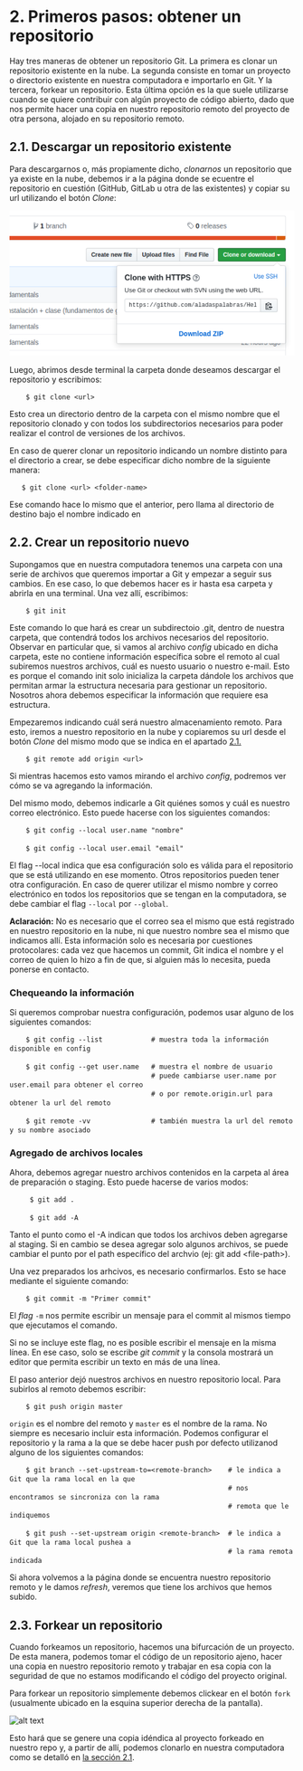 # 2. Primeros pasos: obtener un repositorio

Hay tres maneras de obtener un repositorio Git. La primera es clonar un repositorio existente en la nube. La segunda consiste en tomar un proyecto o directorio existente en nuestra computadora e importarlo en Git. Y la tercera, forkear un repositorio. Esta última opción es la que suele utilizarse cuando se quiere contribuir con algún proyecto de código abierto, dado que nos permite hacer una copia en nuestro repositorio remoto del proyecto de otra persona, alojado en su repositorio remoto.

## 2.1. Descargar un repositorio existente

Para descargarnos o, más propiamente dicho, *clonarnos* un repositorio que ya existe en la nube, debemos ir a la página donde se ecuentre el repositorio en cuestión (GitHub, GitLab u otra de las existentes) y copiar su url utilizando el botón _Clone_:

![alt text](./pictures/clone.PNG)

Luego, abrimos desde terminal la carpeta donde deseamos descargar el repositorio y escribimos:

        $ git clone <url>

Esto crea un directorio dentro de la carpeta con el mismo nombre que el repositorio clonado y con todos los subdirectorios necesarios para poder realizar el control de versiones de los archivos.

En caso de querer clonar un repositorio indicando un nombre distinto para el directorio a crear, se debe especificar dicho nombre de la siguiente manera:

       $ git clone <url> <folder-name>
        
Ese comando hace lo mismo que el anterior, pero llama al directorio de destino bajo el nombre indicado en _<folder-name>_

## 2.2. Crear un repositorio nuevo

Supongamos que en nuestra computadora tenemos una carpeta con una serie de archivos que queremos importar a Git y empezar a seguir sus cambios. En ese caso, lo que debemos hacer es ir hasta esa carpeta y abrirla en una terminal. Una vez allí, escribimos:

        $ git init
        
Este comando lo que hará es crear un subdirectoio .git, dentro de nuestra carpeta, que contendrá todos los archivos necesarios del repositorio. Observar en particular que, si vamos al archivo _config_ ubicado en dicha carpeta, este no contiene información específica sobre el remoto al cual subiremos nuestros archivos, cuál es nuesto usuario o nuestro e-mail. Esto es porque el comando init solo inicializa la carpeta dándole los archivos que permitan armar la estructura necesaria para gestionar un repositorio. Nosotros ahora debemos especificar la información que requiere esa estructura.

Empezaremos indicando cuál será nuestro almacenamiento remoto. Para esto, iremos a nuestro repositorio en la nube y copiaremos su url desde el botón _Clone_ del mismo modo que se indica en el apartado [2.1.](#2.1.-Descargar-un-repositorio-existente)

        $ git remote add origin <url>

Si mientras hacemos esto vamos mirando el archivo _config_, podremos ver cómo se va agregando la información.

Del mismo modo, debemos indicarle a Git quiénes somos y cuál es nuestro correo electrónico. Esto puede hacerse con los siguientes comandos:

        $ git config --local user.name "nombre"
        
        $ git config --local user.email "email"
        
El flag --local indica que esa configuración solo es válida para el repositorio que se está utilizando en ese momento. Otros repositorios pueden tener otra configuración. En caso de querer utilizar el mismo nombre y correo electrónico en todos los repositorios que se tengan en la computadora, se debe cambiar el flag `--local` por `--global`.

**Aclaración:** No es necesario que el correo sea el mismo que está registrado en nuestro repositorio en la nube, ni que nuestro nombre sea el mismo que indicamos allí. Esta información solo es necesaria por cuestiones protocolares: cada vez que hacemos un commit, Git indica el nombre y el correo de quien lo hizo a fin de que, si alguien más lo necesita, pueda ponerse en contacto.

### Chequeando la información

Si queremos comprobar nuestra configuración, podemos usar alguno de los siguientes comandos:

        $ git config --list            # muestra toda la información disponible en config
        
        $ git config --get user.name   # muestra el nombre de usuario
                                       # puede cambiarse user.name por user.email para obtener el correo
                                       # o por remote.origin.url para obtener la url del remoto
                                       
        $ git remote -vv               # también muestra la url del remoto y su nombre asociado

### Agregado de archivos locales

Ahora, debemos agregar nuestro archivos contenidos en la carpeta al área de preparación o staging. Esto puede hacerse de varios modos:
 
         $ git add .
         
         $ git add -A
         
Tanto el punto como el -A indican que todos los archivos deben agregarse al staging. Si en cambio se desea agregar solo algunos archivos, se puede cambiar el punto por el path específico del archvio (ej: git add <file-path\>).
    
Una vez preparados los arhcivos, es necesario confirmarlos. Esto se hace mediante el siguiente comando:
 
        $ git commit -m "Primer commit"
         
El _flag_ ```-m``` nos permite escribir un mensaje para el commit al mismos tiempo que ejecutamos el comando.
    
Si no se incluye este flag, no es posible escribir el mensaje en la misma línea. En ese caso, solo se escribe _git commit_ y la consola mostrará un editor que permita escribir un texto en más de una línea.
    
El paso anterior dejó nuestros archivos en nuestro repositorio local. Para subirlos al remoto debemos escribir:
 
        $ git push origin master
         
```origin``` es el nombre del remoto y ```master``` es el nombre de la rama. No siempre es necesario incluir esta información. Podemos configurar el repositorio y la rama a la que se debe hacer push por defecto utilizanod alguno de los siguientes comandos:

        $ git branch --set-upstream-to=<remote-branch>    # le indica a Git que la rama local en la que
                                                          # nos encontramos se sincroniza con la rama
                                                          # remota que le indiquemos
        
        $ git push --set-upstream origin <remote-branch>  # le indica a Git que la rama local pushea a
                                                          # la rama remota indicada

    
Si ahora volvemos a la página donde se encuentra nuestro repositorio remoto y le damos _refresh_, veremos que tiene los archivos que hemos subido.

## 2.3. Forkear un repositorio

Cuando forkeamos un repositorio, hacemos una bifurcación de un proyecto. De esta manera, podemos tomar el código de un repositorio ajeno, hacer una copia en nuestro repositorio remoto y trabajar en esa copia con la seguridad de que no estamos modificando el código del proyecto original. 

Para forkear un repositorio simplemente debemos clickear en el botón `fork` (usualmente ubicado en la esquina superior derecha de la pantalla).

![alt text](./pictures/fork.png)

Esto hará que se genere una copia idéndica al proyecto forkeado en nuestro repo y, a partir de allí, podemos clonarlo en nuestra computadora como se detalló en [la sección 2.1](#2.1.-Descargar-un-repositorio-existente).
